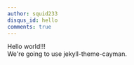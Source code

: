 ```yaml
---
author: squid233
disqus_id: hello
comments: true
---
```

Hello world!!!  
We're going to use jekyll-theme-cayman.
